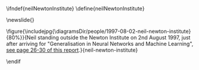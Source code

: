 \ifndef{neilNewtonInstitute}
\define{neilNewtonInstitute}

\newslide{}

\figure{\includejpg{\diagramsDir/people/1997-08-02-neil-newton-institute}{80%}}{Neil standing outside the Newton Institute on 2nd August 1997, just after arriving for "Generalisation in Neural Networks and Machine Learning", [see page 26-30 of this report](http://www.newton.ac.uk/files/reports/annual/ini_annual_report_97-98.pdf).}{neil-newton-institute}


\endif
